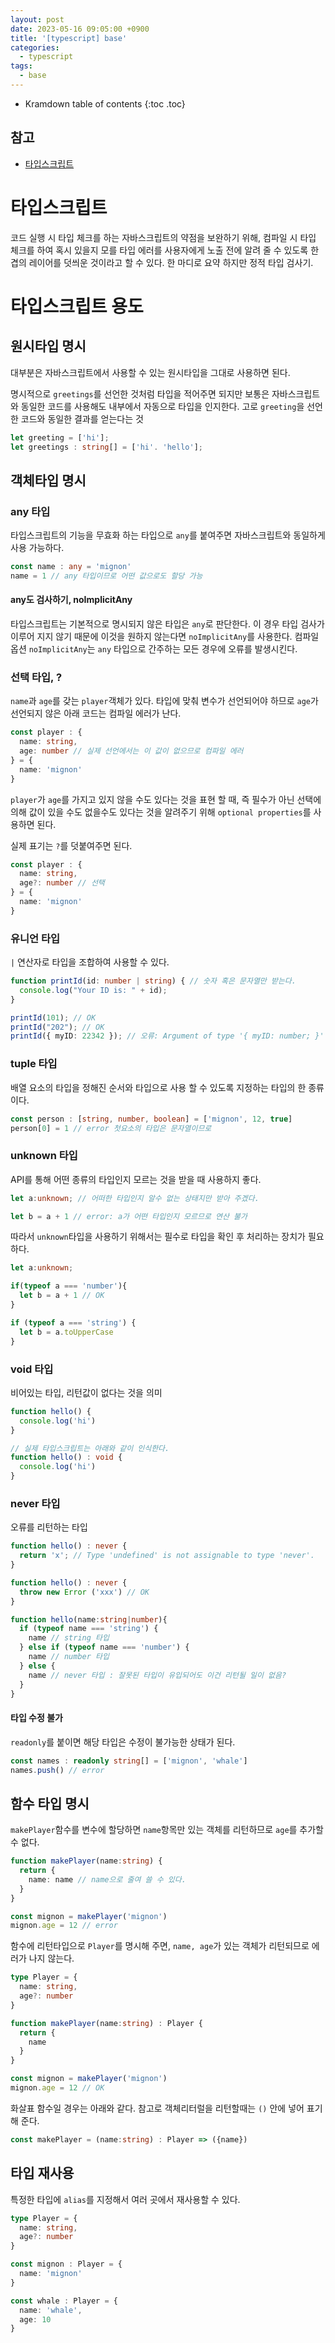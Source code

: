 ```yaml
---
layout: post
date: 2023-05-16 09:05:00 +0900
title: '[typescript] base'
categories:
  - typescript
tags:
  - base
---
```


* Kramdown table of contents
{:toc .toc}

## 참고

- [타입스크립트](https://www.typescriptlang.org/)


# 타입스크립트

코드 실행 시 타입 체크를 하는 자바스크립트의 약점을 보완하기 위해, 컴파일 시 타입 체크를 하여 혹시 있을지 모를 타입 에러를 사용자에게 노출 전에 알려 줄 수 있도록 한 겹의 레이어를 덧씌운 것이라고 할 수 있다. 한 마디로 요약 하지만 정적 타입 검사기.

# 타입스크립트 용도 

## 원시타입 명시

대부분은 자바스크립트에서 사용할 수 있는 원시타입을 그대로 사용하면 된다. 

명시적으로 `greetings`를 선언한 것처럼 타입을 적어주면 되지만 보통은 자바스크립트와 동일한 코드를 사용해도 내부에서 자동으로 타입을 인지한다. 고로 `greeting`을 선언한 코드와 동일한 결과를 얻는다는 것 
```ts
let greeting = ['hi'];
let greetings : string[] = ['hi'. 'hello'];

```

## 객체타입 명시

### any 타입

타입스크립트의 기능을 무효화 하는 타입으로 `any`를 붙여주면 자바스크립트와 동일하게 사용 가능하다.

```ts
const name : any = 'mignon' 
name = 1 // any 타입이므로 어떤 값으로도 할당 가능
```

#### any도 검사하기, noImplicitAny

타입스크립트는 기본적으로 명시되지 않은 타입은 `any`로 판단한다. 이 경우 타입 검사가 이루어 지지 않기 때문에 이것을 원하지 않는다면 `noImplicitAny`를 사용한다. 
컴파일 옵션 `noImplicitAny`는 `any` 타입으로 간주하는 모든 경우에 오류를 발생시킨다. 

### 선택 타입, ?

`name`과 `age`를 갖는 `player`객체가 있다. 타입에 맞춰 변수가 선언되어야 하므로 `age`가 선언되지 않은 아래 코드는 컴파일 에러가 난다.  

```ts
const player : {
  name: string,
  age: number // 실제 선언에서는 이 값이 없으므로 컴파일 에러
} = {
  name: 'mignon'
}
```

`player`가 `age`를 가지고 있지 않을 수도 있다는 것을 표현 할 때, 즉 필수가 아닌 선택에 의해 값이 있을 수도 없을수도 있다는 것을 알려주기 위해  `optional properties`를 사용하면 된다.

실제 표기는 `?`를 덧붙여주면 된다.  

```ts
const player : {
  name: string,
  age?: number // 선택
} = {
  name: 'mignon'
}
```

### 유니언 타입

`|` 연산자로 타입을 조합하여 사용할 수 있다. 

```ts
function printId(id: number | string) { // 숫자 혹은 문자열만 받는다.
  console.log("Your ID is: " + id);
}

printId(101); // OK
printId("202"); // OK
printId({ myID: 22342 }); // 오류: Argument of type '{ myID: number; }' is not assignable to parameter of type 'string | number'.
````

### tuple 타입

배열 요소의 타입을 정해진 순서와 타입으로 사용 할 수 있도록 지정하는 타입의 한 종류이다. 

```ts
const person : [string, number, boolean] = ['mignon', 12, true]
person[0] = 1 // error 첫요소의 타입은 문자열이므로
```

### unknown 타입

API를 통해 어떤 종류의 타입인지 모르는 것을 받을 때 사용하지 좋다. 

```ts
let a:unknown; // 어떠한 타입인지 알수 없는 상태지만 받아 주겠다.

let b = a + 1 // error: a가 어떤 타입인지 모르므로 연산 불가
```

따라서 `unknown`타입을 사용하기 위해서는 필수로 타입을 확인 후 처리하는 장치가 필요하다. 

```ts
let a:unknown;

if(typeof a === 'number'){
  let b = a + 1 // OK
}

if (typeof a === 'string') {
  let b = a.toUpperCase
}
```

### void 타입

비어있는 타입, 리턴값이 없다는 것을 의미

```ts
function hello() {
  console.log('hi')
}

// 실제 타입스크립트는 아래와 같이 인식한다. 
function hello() : void {
  console.log('hi')
}
```

### never 타입

오류를 리턴하는 타입

```ts
function hello() : never {
  return 'x'; // Type 'undefined' is not assignable to type 'never'.
}

function hello() : never {
  throw new Error ('xxx') // OK
}
```

```ts
function hello(name:string|number){
  if (typeof name === 'string') {
    name // string 타입
  } else if (typeof name === 'number') {
    name // number 타입
  } else {
    name // never 타입 : 잘못된 타입이 유입되어도 이건 리턴될 일이 없음?
  }
}
```

#### 타입 수정 불가

`readonly`를 붙이면 해당 타입은 수정이 불가능한 상태가 된다. 

```ts
const names : readonly string[] = ['mignon', 'whale']
names.push() // error
```

## 함수 타입 명시

`makePlayer`함수를 변수에 할당하면 `name`항목만 있는 객체를 리턴하므로 `age`를 추가할 수 없다.  

```ts
function makePlayer(name:string) {
  return {
    name: name // name으로 줄여 쓸 수 있다. 
  }
}

const mignon = makePlayer('mignon')
mignon.age = 12 // error
```

함수에 리턴타입으로 `Player`를 명시해 주면, `name, age`가 있는 객체가 리턴되므로 에러가 나지 않는다.  

```ts
type Player = {
  name: string, 
  age?: number
}

function makePlayer(name:string) : Player {
  return {
    name
  }
}

const mignon = makePlayer('mignon')
mignon.age = 12 // OK
```

화살표 함수일 경우는 아래와 같다. 참고로 객체리터럴을 리턴할때는 `()` 안에 넣어 표기해 준다.

```ts
const makePlayer = (name:string) : Player => ({name})
```


## 타입 재사용

특정한 타입에 `alias`를 지정해서 여러 곳에서 재사용할 수 있다. 

```ts
type Player = {
  name: string, 
  age?: number
}

const mignon : Player = {
  name: 'mignon'
}

const whale : Player = {
  name: 'whale',
  age: 10
}
```

